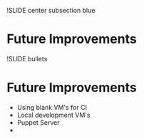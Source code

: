 !SLIDE center subsection blue

# Future Improvements

!SLIDE bullets

# Future Improvements

* Using blank VM's for CI
* Local development VM's
* Puppet Server
* 